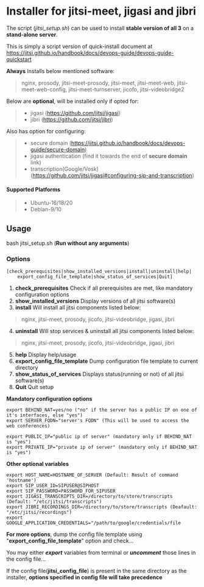# Installer for jitsi-meet, jigasi and jibri 

The script (_jitsi_setup.sh_) can be used to install **stable version of all 3** on a **stand-alone server**.

This is simply a script version of quick-install document at https://jitsi.github.io/handbook/docs/devops-guide/devops-guide-quickstart

**Always** Installs below mentioned software:
> nginx, prosody, jitsi-meet-prosody, jitsi-meet, jitsi-meet-web, jitsi-meet-web-config, 
> jitsi-meet-turnserver, jicofo, jitsi-videobridge2

Below are **optional**, will be installed only if opted for:
> * jigasi (https://github.com/jitsi/jigasi)
> * jibri (https://github.com/jitsi/jibri)

Also has option for configuring:
> * secure domain (https://jitsi.github.io/handbook/docs/devops-guide/secure-domain)
> * jigasi authentication (find it towards the end of __secure domain__ link)
> * transcription(Google/Vosk) (https://github.com/jitsi/jigasi#configuring-sip-and-transcription)

#### **Supported Platforms**

> * Ubuntu-16/18/20
> * Debian-9/10


## Usage

bash jitsi_setup.sh (**Run without any arguments**) 

### Options
    [check_prerequisites|show_installed_versions|install|uninstall|help|
        export_config_file_template|show_status_of_services|Quit]

1. **check_prerequisites** Check if all prerequisites are met, like mandatory configuration options
2. **show_installed_versions** Display versions of all jitsi software(s)
3. **install** Will install all jitsi components listed below:
> nginx, jitsi-meet, prosody, jicofo, jitsi-videobridge, jigasi, jibri
4. **uninstall** Will stop services & uninstall all jitsi components listed below:
> nginx, jitsi-meet, prosody, jicofo, jitsi-videobridge, jigasi, jibri
5. **help** Display help/usage
6. **export_config_file_template** Dump configuration file template to current directory
7. **show_status_of_services** Displays status(running or not) of all jitsi software(s)
8. **Quit** Quit setup


**Mandatory configuration options**

    export BEHIND_NAT=yes/no ("no" if the server has a public IP on one of it's interfaces, else "yes")
    export SERVER_FQDN="server's FQDN" (This will be used to access the web conferences)

    export PUBLIC_IP="public ip of server" (mandatory only if BEHIND_NAT is "yes")
    export PRIVATE_IP="private ip of server" (mandatory only if BEHIND_NAT is "yes")

**Other optional variables**

    export HOST_NAME=HOSTNAME_OF_SERVER (Default: Result of command 'hostname')
    export SIP_USER_ID=SIPUSER@SIPHOST
    export SIP_PASSWORD=PASSWORD_FOR_SIPUSER
    export JIGASI_TRANSCRIPTS_DIR=/directory/to/store/transcripts (Default: "/etc/jitsi/transcripts") 
    export JIBRI_RECORDINGS_DIR=/directory/to/store/transcripts (Deafault:  "/etc/jitsi/recordings")
    export GOOGLE_APPLICATION_CREDENTIALS="/path/to/google/credentials/file

**For more options**, dump the config file template using "__export_config_file_template__" option and check...

You may either _**export**_ variables from terminal or _**uncomment**_ those lines in the config file...

If the config file(**jitsi_config_file**) is present in the same directory as the installer, **options specified in config file will take precedence**

